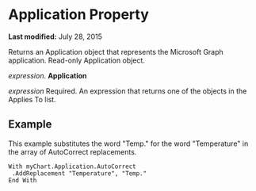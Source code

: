 
# Application Property

 **Last modified:** July 28, 2015

Returns an Application object that represents the Microsoft Graph application. Read-only Application object.

 _expression_. **Application**

 _expression_ Required. An expression that returns one of the objects in the Applies To list.

## Example

This example substitutes the word "Temp." for the word "Temperature" in the array of AutoCorrect replacements.


```
With myChart.Application.AutoCorrect 
 .AddReplacement "Temperature", "Temp." 
End With
```

